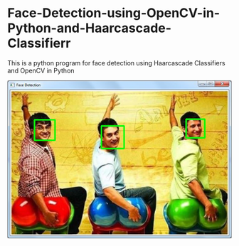 # Face-Detection-using-OpenCV-in-Python-and-Haarcascade-Classifierr
This is a python program for face detection using Haarcascade Classifiers and OpenCV in Python

![](/img13.jpg)
